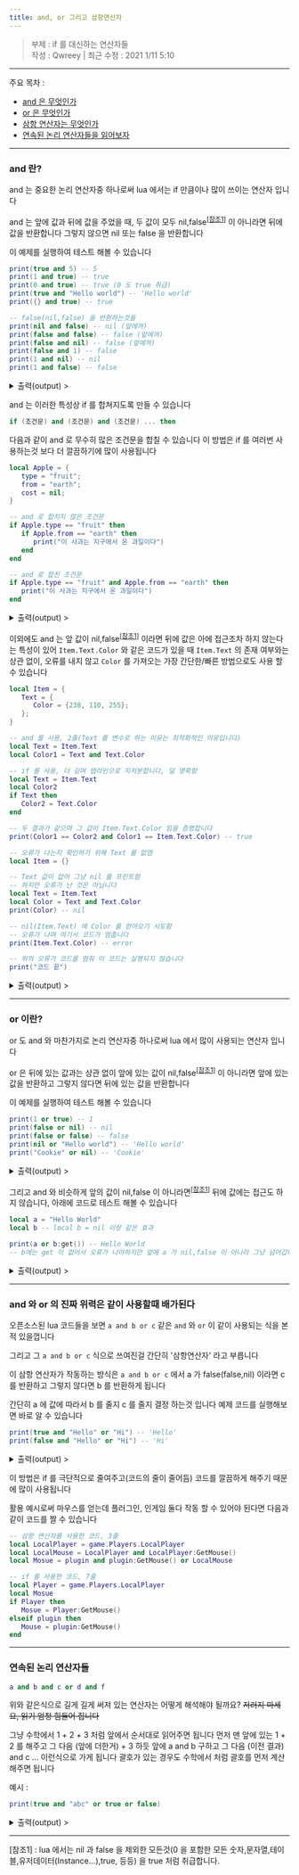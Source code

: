 ```yaml
---
title: and, or 그리고 삼항연산자
---
```


> 부제 : if 를 대신하는 연산자들  
> 작성 : Qwreey | 최근 수정 : 2021 1/11 5:10  
---

주요 목차 :
 - [and 은 무엇인가](#what_is_and)
 - [or 은 무엇인가](#what_is_or)
 - [삼항 연산자는 무엇인가](#a_and_b_or_c)
 - [연속된 논리 연산자들을 읽어보자](#chain_and_or)

---
### and 란? <a name="what_is_and"></a>
and 는 중요한 논리 연산자중 하나로써 lua 에서는 if 만큼이나 많이 쓰이는 연산자 입니다 

and 는 앞에 값과 뒤에 값을 주었을 때, 두 값이 모두 nil,false<sup>[[참조1](#footnote_1)]</sup> 이 아니라면 뒤에값을 반환합니다 그렇지 않으면 nil 또는 false 을 반환합니다 

이 예제를 실행하여 테스트 해볼 수 있습니다
```lua
print(true and 5) -- 5
print(1 and true) -- true
print(0 and true) -- true (0 도 true 취급)
print(true and "Hello world") -- 'Hello world'
print({} and true) -- true 

-- false(nil,false) 을 반환하는것들
print(nil and false) -- nil (앞에꺼)
print(false and false) -- false (앞에꺼)
print(false and nil) -- false (앞에꺼)
print(false and 1) -- false
print(1 and nil) -- nil
print(1 and false) -- false
```
<!-- 접을 수 있는 라벨 -->
<details>
<summary>출력(output) > </summary>
<div markdown="1">

> Info : Lua 5.3.5<br/>
> 5<br/>
> true<br/>
> true<br/>
> Hello world<br/>
> true<br/>
> nil<br/>
> false<br/>
> false<br/>
> false<br/>
> nil<br/>
> false<br/>

</div>
</details>

and 는 이러한 특성상 if 를 합쳐지도록 만들 수 있습니다
```lua
if (조건문) and (조건문) and (조건문) ... then
```
다음과 같이 and 로 무수히 많은 조건문을 합칠 수 있습니다
이 방법은 if 를 여러번 사용하는것 보다 더 깔끔하기에 많이 사용됩니다
```lua
local Apple = {
   type = "fruit";
   from = "earth";
   cost = nil;
} 

-- and 로 합치지 않은 조건문
if Apple.type == "fruit" then
   if Apple.from == "earth" then
      print("이 사과는 지구에서 온 과일이다")
   end
end 

-- and 로 합친 조건문
if Apple.type == "fruit" and Apple.from == "earth" then
   print("이 사과는 지구에서 온 과일이다")
end
```
<!-- 접을 수 있는 라벨 -->
<details>
<summary>출력(output) > </summary>
<div markdown="1">

> Info : Lua 5.3.5<br/>
> 이 사과는 지구에서 온 과일이다<br/>
> 이 사과는 지구에서 온 과일이다<br/>

</div>
</details>

이외에도 and 는 앞 값이 nil,false<sup>[[참조1](#footnote_1)]</sup> 이라면 뒤에 값은 아에 접근조차 하지 않는다는 특성이 있어 `Item.Text.Color` 와 같은 코드가 있을 때 `Item.Text` 의 존재 여부와는 상관 없이, 오류를 내지 않고 `Color` 를 가져오는 가장 간단한/빠른 방법으로도 사용 할 수 있습니다
```lua
local Item = {
   Text = {
      Color = {238, 110, 255};
   };
}

-- and 를 사용, 2줄(Text 를 변수로 하는 이유는 최적화적인 이유입니다)
local Text = Item.Text
local Color1 = Text and Text.Color

-- if 를 사용, 더 길며 탭라인으로 지저분합니다, 덜 명확함
local Text = Item.Text
local Color2
if Text then
   Color2 = Text.Color
end

-- 두 결과가 같으며 그 값이 Item.Text.Color 임을 증명합니다
print(Color1 == Color2 and Color1 == Item.Text.Color) -- true

-- 오류가 나는지 확인하기 위해 Text 를 없엠
local Item = {}

-- Text 값이 앖어 그냥 nil 를 프린트함
-- 하지만 오류가 난 것은 아닙니다
local Text = Item.Text
local Color = Text and Text.Color
print(Color) -- nil

-- nil(Item.Text) 에 Color 를 얻어오기 시도함
-- 오류가 나며 여기서 코드가 멈춥니다
print(Item.Text.Color) -- error

-- 위의 오류가 코드를 멈춰 이 코드는 실행되지 않습니다
print("코드 끝")
```
<!-- 접을 수 있는 라벨 -->
<details>
<summary>출력(output) > </summary>
<div markdown="1">

> Info : Lua 5.3.5<br/>
> true<br/>
> nil<br/>
> lua5.3: source_file.lua:37: attempt to index a nil value (field 'Text')<br/>
> stack traceback:<br/>
> 	source_file.lua:37: in main chunk<br/>
> 	[C]: in ?<br/>

</div>
</details>

---
### or 이란? <a name="what_is_or"></a>
or 도 and 와 마찬가지로 논리 연산자중 하나로써 lua 에서 많이 사용되는 연산자 입니다 

or 은 뒤에 있는 값과는 상관 없이 앞에 있는 값이 nil,false<sup>[[참조1](#footnote_1)]</sup> 이 아니라면 앞에 있는 값을 반환하고 그렇지 않다면 뒤에 있는 값을 반환합니다 

이 예제를 실행하여 테스트 해볼 수 있습니다
```lua
print(1 or true) -- 1
print(false or nil) -- nil
print(false or false) -- false
print(nil or "Hello world") -- 'Hello world'
print("Cookie" or nil) -- 'Cookie'
```
<!-- 접을 수 있는 라벨 -->
<details>
<summary>출력(output) > </summary>
<div markdown="1">

> Info : Lua 5.3.5<br/>
> 1<br/>
> nil<br/>
> false<br/>
> Hello world<br/>
> Cookie<br/>

</div>
</details>

그리고 and 와 비슷하게 앞의 값이 nil,false 이 아니라면<sup>[[참조1](#footnote_1)]</sup> 뒤에 값에는 접근도 하지 않습니다, 아래에 코드로 테스트 해볼 수 있습니다
```lua
local a = "Hello World"
local b -- local b = nil 이랑 같은 효과

print(a or b:get()) -- Hello World
-- b에는 get 이 없어서 오류가 나야하지만 앞에 a 가 nil,false 이 아니라 그냥 넘어갑니다
```

<!-- 접을 수 있는 라벨 -->
<details>
<summary>출력(output) > </summary>
<div markdown="1">

> Info : lua 5.3.5<br/>
> Hello World<br/>

</div>
</details>

---
### and 와 or 의 진짜 위력은 같이 사용할때 배가된다 <a name="a_and_b_or_c"></a>
오픈소스된 lua 코드들을 보면 `a and b or c` 같은 `and` 와 `or` 이 같이 사용되는 식을 본 적 있을껍니다 

그리고 그 `a and b or c` 식으로 쓰여진걸 간단히 '삼항연산자' 라고 부릅니다 

이 삼항 연산자가 작동하는 방식은
`a and b or c` 에서 a 가 false(false,nil) 이라면 c 를 반환하고 그렇지 않다면 b 를 반환하게 됩니다 

간단히 a 에 값에 따라서 b 를 줄지 c 를 줄지 결정 하는것 입니다
예제 코드를 실행해보면 바로 알 수 있습니다
```lua
print(true and "Hello" or "Hi") -- 'Hello'
print(false and "Hello" or "Hi") -- 'Hi'
```
<!-- 접을 수 있는 라벨 -->
<details>
<summary>출력(output) > </summary>
<div markdown="1">

> Info : Lua 5.3.5<br/>
> Hello<br/>
> Hi<br/>

</div>
</details>

이 방법은 if 를 극단적으로 줄여주고(코드의 줄이 줄어듬) 코드를 깔끔하게 해주기 때문에 많이 사용됩니다 

활용 예시로써 마우스를 얻는데 플러그인, 인게임 둘다 작동 할 수 있어야 된다면 다음과 같이 코드를 짤 수 있습니다

<!-- 아래 코드는 바꿀 필요가 있습니다. -->
<!-- 이것은 순수 lua 에서 작동하지 않으며 -->
<!-- Roblox lua 를 위한것 입니다 -->
```lua
-- 삼항 연산자를 사용한 코드, 3줄
local LocalPlayer = game.Players.LocalPlayer
local LocalMouse = LocalPlayer and LocalPlayer:GetMouse()
local Mosue = plugin and plugin:GetMouse() or LocalMouse 

-- if 를 사용한 코드, 7줄
local Player = game.Players.LocalPlayer
local Mosue
if Player then
   Mosue = Player:GetMouse()
elseif plugin then
   Mouse = plugin:GetMouse()
end
```

---
### 연속된 논리 연산자들 <a name="chain_and_or"></a>
```lua
a and b and c or d and f
```
위와 같은식으로 길게 길게 써져 있는 연산자는 어떻게 해석해야 될까요? <s>저러지 마세요, 읽기 엄청 힘들어 집니다</s>

그냥 수학에서 1 + 2 + 3 처럼 앞에서 순서대로 읽어주면 됩니다
먼저 맨 앞에 있는 1 + 2 를 해주고 그 다음 (앞에 더한거) + 3 하듯
앞에 a and b 구하고 그 다음 (이전 결과) and c ... 이런식으로 가게 됩니다
괄호가 있는 경우도 수학에서 처럼 괄호를 먼저 계산 해주면 됩니다 

예시 :
```lua
print(true and "abc" or true or false)
```
<!-- 접을 수 있는 라벨 -->
<details>
<summary>출력(output) > </summary>
<div markdown="1">

> Info : Lua 5.3.5<br/>
> abc<br/>

</div>
</details>

---
<!-- 각주 부분 -->
 <a name="footnote_1">[참조1]</a> : lua 에서는 nil 과 false 을 제외한 모든것(0 을 포함한 모든 숫자,문자열,테이블,유저데이터(Instance...),true, 등등) 을 true 처럼 취급합니다.
